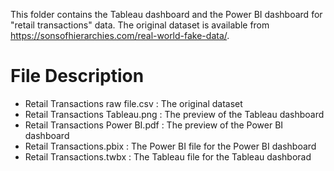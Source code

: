This folder contains the Tableau dashboard and the Power BI dashboard for "retail transactions" data. The original dataset is available from https://sonsofhierarchies.com/real-world-fake-data/.

# File Description
* Retail Transactions raw file.csv : The original dataset
* Retail Transactions Tableau.png : The preview of the Tableau dashboard
* Retail Transactions Power BI.pdf : The preview of the Power BI dashboard
* Retail Transactions.pbix : The Power BI file for the Power BI dashboard
* Retail Transactions.twbx : The Tableau file for the Tableau dashborad
